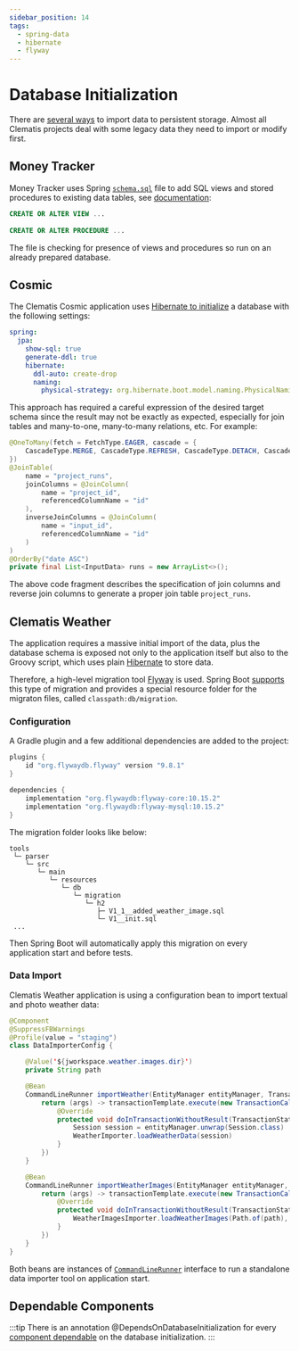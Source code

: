```yaml
---
sidebar_position: 14
tags:
  - spring-data
  - hibernate
  - flyway
---
```


# Database Initialization

There are [several ways](https://docs.spring.io/spring-boot/how-to/data-initialization.html)
to import data to persistent storage. Almost all Clematis projects
deal with some legacy data they need to import or modify first.

## Money Tracker 

Money Tracker uses Spring [`schema.sql`](https://github.com/grauds/money.tracker.api/blob/master/src/main/resources/schema.sql)
file to add SQL views and stored procedures 
to existing data tables, see [documentation](https://docs.spring.io/spring-boot/how-to/data-initialization.html#howto.data-initialization.using-basic-sql-scripts):

````sql title="src/main/resources/schema.sql"
CREATE OR ALTER VIEW ...
                
CREATE OR ALTER PROCEDURE ...                
````

The file is checking for presence of views and procedures so 
run on an already prepared database.

## Cosmic

The Clematis Cosmic application uses [Hibernate to initialize](https://docs.spring.io/spring-boot/how-to/data-initialization.html#howto.data-initialization.using-hibernate)
a database with the following settings:

````yaml title="src/main/resources/application.yml"
spring:
  jpa:
    show-sql: true
    generate-ddl: true
    hibernate:
      ddl-auto: create-drop
      naming:
        physical-strategy: org.hibernate.boot.model.naming.PhysicalNamingStrategyStandardImpl
````

This approach has required a careful expression of the desired target schema 
since the result may not be exactly as expected, especially for 
join tables and many-to-one, many-to-many relations, etc. For example:

````java
@OneToMany(fetch = FetchType.EAGER, cascade = {
    CascadeType.MERGE, CascadeType.REFRESH, CascadeType.DETACH, CascadeType.REMOVE
})
@JoinTable(
    name = "project_runs",
    joinColumns = @JoinColumn(
        name = "project_id",
        referencedColumnName = "id"
    ),
    inverseJoinColumns = @JoinColumn(
        name = "input_id",
        referencedColumnName = "id"
    )
)
@OrderBy("date ASC")
private final List<InputData> runs = new ArrayList<>();
````
The above code fragment describes the specification of join
columns and reverse join columns to generate a proper 
join table `project_runs`.

## Clematis Weather 

The application requires a massive initial import of the data, plus
the database schema is exposed not only to the application itself but 
also to the Groovy script, which uses plain [Hibernate](https://hibernate.org/)
to store data.

Therefore, a high-level migration tool [Flyway](https://www.red-gate.com/products/flyway/) is used.
Spring Boot [supports](https://docs.spring.io/spring-boot/how-to/data-initialization.html#howto.data-initialization.migration-tool)
this type of migration and provides a special resource folder for the migraton
files, called `classpath:db/migration`.

### Configuration

A Gradle plugin and a few additional dependencies are added to the project:

````groovy title="build.gradle"
plugins {
    id "org.flywaydb.flyway" version "9.8.1"
}

dependencies {
    implementation "org.flywaydb:flyway-core:10.15.2"
    implementation "org.flywaydb:flyway-mysql:10.15.2"
}
````
The migration folder looks like below:
````
tools
 └─ parser 
    └─ src
       └─ main
          └─ resources
             └─ db
                └─ migration
                   └─ h2
                      ├─ V1_1__added_weather_image.sql
                      └─ V1__init.sql
 ...
````
Then Spring Boot will automatically apply this migration on every
application start and before tests.

### Data Import

Clematis Weather application is using a configuration bean to 
import textual and photo weather data:

````java title="src/main/groovy/org/clematis/weather/config/DataImporterConfig.groovy"
@Component
@SuppressFBWarnings
@Profile(value = "staging")
class DataImporterConfig {

    @Value('${jworkspace.weather.images.dir}')
    private String path

    @Bean
    CommandLineRunner importWeather(EntityManager entityManager, TransactionTemplate transactionTemplate) {
        return (args) -> transactionTemplate.execute(new TransactionCallbackWithoutResult() {
            @Override
            protected void doInTransactionWithoutResult(TransactionStatus status) {
                Session session = entityManager.unwrap(Session.class)
                WeatherImporter.loadWeatherData(session)
            }
        })
    }

    @Bean
    CommandLineRunner importWeatherImages(EntityManager entityManager, TransactionTemplate transactionTemplate) {
        return (args) -> transactionTemplate.execute(new TransactionCallbackWithoutResult() {
            @Override
            protected void doInTransactionWithoutResult(TransactionStatus status) {
                WeatherImagesImporter.loadWeatherImages(Path.of(path), entityManager.unwrap(Session.class))
            }
        })
    }
}
````
Both beans are instances of [`CommandLineRunner`](https://docs.spring.io/spring-boot/api/java/org/springframework/boot/CommandLineRunner.html)
interface to run a standalone data importer tool on application start.

## Dependable Components

:::tip
There is an annotation @DependsOnDatabaseInitialization 
for every [component dependable](https://docs.spring.io/spring-boot/how-to/data-initialization.html#howto.data-initialization.dependencies.depends-on-initialization-detection)
on the database initialization. 
:::